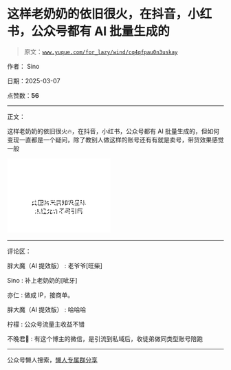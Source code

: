 # 这样老奶奶的依旧很火，在抖音，小红书，公众号都有 AI 批量生成的

> 原文：[`www.yuque.com/for_lazy/wind/cq4qfpau0n3uskay`](https://www.yuque.com/for_lazy/wind/cq4qfpau0n3uskay)

作者： Sino

日期：2025-03-07

点赞数：**56**

* * *

正文：

这样老奶奶的依旧很火🔥，在抖音，小红书，公众号都有 AI 批量生成的，但如何变现一直都是一个疑问，除了教别人做这样的账号还有有就是卖号，带货效果感觉一般

![](img/34999512756e96348db70e136083739d.png "None")

* * *

评论区：

胖大魔（AI 提效版） : 老爷爷[旺柴]

Sino : 补上老奶奶的[呲牙]

亦仁 : 做成 IP，接商单。

胖大魔（AI 提效版） : 哈哈哈

柠檬 : 公众号流量主收益不错

不晚君🐙 : 有这个博主的微信，是引流到私域后，收徒弟做同类型账号陪跑

* * *

公众号懒人搜索，[懒人专属群分享](https://lazybook.fun/#/blog/group)